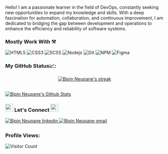 Hello! I am a passionate learner in the field of DevOps, constantly seeking new opportunities to expand my knowledge and skills. With a deep fascination for automation, collaboration, and continuous improvement, I am dedicated to bridging the gap between development and operations to enhance the efficiency and reliability of software systems.

### Mostly Work With ⚒

![HTML5](https://img.shields.io/badge/HTML5-E34F26?style=for-the-badge&logo=html5&logoColor=white)
![CSS3](https://img.shields.io/badge/CSS3-1572B6?style=for-the-badge&logo=css3&logoColor=white)
![SCSS](https://img.shields.io/badge/SCSS-C96196?style=for-the-badge&logo=sass&logoColor=white)
![Nodejs](https://img.shields.io/badge/Node.js-339933?style=for-the-badge&logo=nodedotjs&logoColor=white)
![Git](https://img.shields.io/badge/Git-EF4E32?style=for-the-badge&logo=git&logoColor=white)
![NPM](https://img.shields.io/badge/npm-CB3837?style=for-the-badge&logo=npm&logoColor=white)
![Figma](https://img.shields.io/badge/Figma-F24E1E?style=for-the-badge&logo=figma&logoColor=white)

### My GitHub Status📈:

<section>
<p align="center">
    <a href="https://github.com/BipinNeupane7/github-readme-streak-stats">
        <img alt="Bipin Neupane's streak" src="https://github-readme-streak-stats.herokuapp.com/?user=BipinNeupane7&theme=black-ice&hide_border=true&stroke=0000&background=060A0CD0"/>
    </a>
</p>
<br/>
    <a href="https://github.com/BipinNeupane7/github-readme-stats"><img alt="Bipin Neupane's Github Stats" src="https://github-readme-stats.vercel.app/api?username=BipinNeupane7&show_icons=true&count_private=true&theme=react&hide_border=true&bg_color=0D1117" /></a>
  </section>

### <img src="https://media.giphy.com/media/5WJ6SOKeNKrSzblU4R/giphy.gif" width="25"> Let's Connect <img src="https://raw.githubusercontent.com/ShahriarShafin/ShahriarShafin/main/Assets/handshake.gif" height="25px">

<div>
 <a href="https://www.linkedin.com/in/bipin-neupane-559031252" target="_blank">
<img src=https://img.shields.io/badge/linkedin-%231E77B5.svg?&style=for-the-badge&logo=linkedin&logoColor=white alt="Bipin Neupane linkedin" style="margin-bottom: 5px;" />
</a>
  
 
  <a href="mailto:bipinnpn6@gmail.com" target="_blank">
<img src=https://img.shields.io/badge/Gmail-D14836?style=for-the-badge&logo=gmail&logoColor=white alt="Bipin Neupane gmail" style="margin-bottom: 5px;" />
</a>
  </div>

### Profile Views:

![Visitor Count](https://profile-counter.glitch.me/BipinNeupane6/count.svg)
